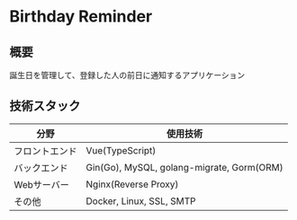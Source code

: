 # Birthday Reminder

## 概要
誕生日を管理して、登録した人の前日に通知するアプリケーション

## 技術スタック
| 分野 | 使用技術 |
| ---- | ---- |
| フロントエンド | Vue(TypeScript) |
| バックエンド | Gin(Go), MySQL, golang-migrate, Gorm(ORM) |
| Webサーバー | Nginx(Reverse Proxy) |
| その他 | Docker, Linux, SSL, SMTP |